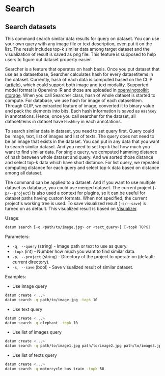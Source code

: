 # Search

## Search datasets

This command search similar data results for query on dataset. You can use your own query with any image file or text description, even put it on the list. The result includes top-k similar data among target dataset and the visualization of result is saved as png file. This feature is supposed to help users to figure out dataset property easier.

Searcher is a feature that operates on hash basis. Once you put dataset that use as a datasetbase, Searcher calculates hash for every datasetitems in the dataset. Currently, hash of each data is computed based on the CLIP ([article](https://arxiv.org/abs/2103.00020)), which could support both image and text modality. Supported model format is Openvino IR and those are uploaded in [openvinotoolkit storage](https://storage.openvinotoolkit.org/repositories/datumaro/models/). When you call Searcher class, hash of whole dataset is started to compute. For database, we use hash for image of each datasetitem. Through CLIP, we extracted feature of image, converted it to binary value and pack the elements into bits. Each hash information is saved as `HashKey` in annotations. Hence, once you call searcher for the dataset, all datasetitems in dataset have `HashKey` in each annotations.

To search similar data in dataset, you need to set query first. Query could be image, text, list of images and list of texts. The query does not need to be an image that exists in the dataset. You can put in any data that you want to search similar dataset. And you need to set top-k that how much you want to find similar data. For single query, we computed hamming distance of hash between whole dataset and query. And we sorted those distance and select top-k data which have short distance. For list query, we repeated computing distance for each query and select top-k data based on distance among all dataset.

The command can be applied to a dataset. And if you want to use multiple dataset as database, you could use merged dataset. The current project (`-p/--project`) is also used a context for plugins, so it can be useful for dataset paths having custom formats. When not specified, the current project's working tree is used. To save visualized result (`-s/--save`) is turned on as default. This visualized result is based on [Visualizer](../../reference/jupyter_notebook_examples/visualizer).

Usage:
``` bash
datum search [-q <path/to/image.jpg> or <text_query>] [-topk TOPK]
```

Parameters:
- `-q, --query` (string) - Image path or text to use as query.
- `-topk` (int) - Number how much you want to find similar data.
- `-p, --project` (string) - Directory of the project to operate on (default: current directory).
- `-s, --save` (bool) - Save visualized result of similar dataset.

Examples:
- Use image query
```bash
datum create <...>
datum search -q path/to/image.jpg -topk 10
```
- Use text query
```bash
datum create <...>
datum search -q elephant -topk 10
```
- Use list of images query
```bash
datum create <...>
datum search -q path/to/image1.jpg path/to/image2.jpg path/to/image3.jpg -topk 50
```
- Use list of texts query
```bash
datum create <...>
datum search -q motorcycle bus train -topk 50
```
